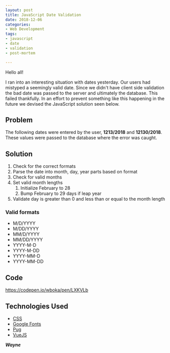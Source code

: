 ```yaml
---
layout: post
title: JavaScript Date Validation
date: 2018-12-06
categories:
- Web Development
tags:
- javascript
- date
- validation
- post-mortem

---
```

Hello all!

I ran into an interesting situation with dates yesterday. Our users had mistyped a seemingly valid date. Since we didn't have client side validation the bad date was passed to the server and ultimately the database. This failed thankfully. In an effort to prevent something like this happening in the future we devised the JavaScript solution seen below.

## Problem

The following dates were entered by the user, **1213/2018** and **12130/2018**. These values were passed to the database where the error was caught.

## Solution

1. Check for the correct formats
2. Parse the date into month, day, year parts based on format
3. Check for valid months
4. Set valid month lengths
   1. Initialize February to 28
   2. Bump February to 29 days if leap year
5. Validate day is greater than 0 and less than or equal to the month length

### Valid formats

- M/D/YYYY
- M/DD/YYYY
- MM/D/YYYY
- MM/DD/YYYY
- YYYY-M-D
- YYYY-M-DD
- YYYY-MM-D
- YYYY-MM-DD

## Code

https://codepen.io/wboka/pen/LXKVLb

## Technologies Used

- [CSS](https://en.wikipedia.org/wiki/Cascading_Style_Sheets)
- [Google Fonts](https://fonts.google.com)
- [Pug](https://pugjs.org)
- [VueJS](https://vuejs.org)

**_Wayne_**
